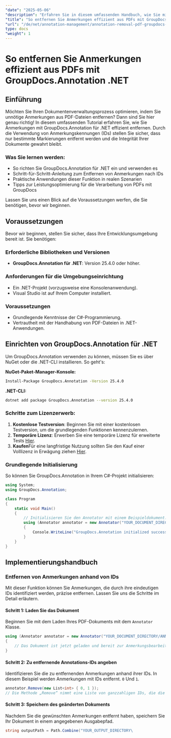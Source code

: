 ```yaml
---
"date": "2025-05-06"
"description": "Erfahren Sie in diesem umfassenden Handbuch, wie Sie mit GroupDocs.Annotation für .NET Anmerkungen nach ID entfernen und so Ihren Dokumentenverwaltungsprozess optimieren."
"title": "So entfernen Sie Anmerkungen effizient aus PDFs mit GroupDocs.Annotation .NET"
"url": "/de/net/annotation-management/annotation-removal-pdf-groupdocs-dotnet-guide/"
type: docs
"weight": 1
---
```


# So entfernen Sie Anmerkungen effizient aus PDFs mit GroupDocs.Annotation .NET

## Einführung

Möchten Sie Ihren Dokumentenverwaltungsprozess optimieren, indem Sie unnötige Anmerkungen aus PDF-Dateien entfernen? Dann sind Sie hier genau richtig! In diesem umfassenden Tutorial erfahren Sie, wie Sie Anmerkungen mit GroupDocs.Annotation für .NET effizient entfernen. Durch die Verwendung von Anmerkungskennungen (IDs) stellen Sie sicher, dass nur bestimmte Markierungen entfernt werden und die Integrität Ihrer Dokumente gewahrt bleibt.

### Was Sie lernen werden:
- So richten Sie GroupDocs.Annotation für .NET ein und verwenden es
- Schritt-für-Schritt-Anleitung zum Entfernen von Anmerkungen nach IDs
- Praktische Anwendungen dieser Funktion in realen Szenarien
- Tipps zur Leistungsoptimierung für die Verarbeitung von PDFs mit GroupDocs

Lassen Sie uns einen Blick auf die Voraussetzungen werfen, die Sie benötigen, bevor wir beginnen.

## Voraussetzungen

Bevor wir beginnen, stellen Sie sicher, dass Ihre Entwicklungsumgebung bereit ist. Sie benötigen:

### Erforderliche Bibliotheken und Versionen
- **GroupDocs.Annotation für .NET**: Version 25.4.0 oder höher.

### Anforderungen für die Umgebungseinrichtung
- Ein .NET-Projekt (vorzugsweise eine Konsolenanwendung).
- Visual Studio ist auf Ihrem Computer installiert.

### Voraussetzungen
- Grundlegende Kenntnisse der C#-Programmierung.
- Vertrautheit mit der Handhabung von PDF-Dateien in .NET-Anwendungen.

## Einrichten von GroupDocs.Annotation für .NET

Um GroupDocs.Annotation verwenden zu können, müssen Sie es über NuGet oder die .NET-CLI installieren. So geht's:

**NuGet-Paket-Manager-Konsole:**
```bash
Install-Package GroupDocs.Annotation -Version 25.4.0
```

**\.NET-CLI:**
```bash
dotnet add package GroupDocs.Annotation --version 25.4.0
```

### Schritte zum Lizenzerwerb:
1. **Kostenlose Testversion**: Beginnen Sie mit einer kostenlosen Testversion, um die grundlegenden Funktionen kennenzulernen.
2. **Temporäre Lizenz**: Erwerben Sie eine temporäre Lizenz für erweiterte Tests [Hier](https://purchase.groupdocs.com/temporary-license/).
3. **Kaufen**Für eine langfristige Nutzung sollten Sie den Kauf einer Volllizenz in Erwägung ziehen [Hier](https://purchase.groupdocs.com/buy).

### Grundlegende Initialisierung
So können Sie GroupDocs.Annotation in Ihrem C#-Projekt initialisieren:

```csharp
using System;
using GroupDocs.Annotation;

class Program
{
    static void Main()
    {
        // Initialisieren Sie den Annotator mit einem Beispieldokument.
        using (Annotator annotator = new Annotator("YOUR_DOCUMENT_DIRECTORY/ANNOTATED.pdf"))
        {
            Console.WriteLine("GroupDocs.Annotation initialized successfully.");
        }
    }
}
```

## Implementierungshandbuch

### Entfernen von Anmerkungen anhand von IDs

Mit dieser Funktion können Sie Anmerkungen, die durch ihre eindeutigen IDs identifiziert werden, präzise entfernen. Lassen Sie uns die Schritte im Detail erläutern.

#### Schritt 1: Laden Sie das Dokument
Beginnen Sie mit dem Laden Ihres PDF-Dokuments mit dem `Annotator` Klasse.

```csharp
using (Annotator annotator = new Annotator("YOUR_DOCUMENT_DIRECTORY/ANNOTATED.pdf"))
{
    // Das Dokument ist jetzt geladen und bereit zur Anmerkungsbearbeitung.
}
```

#### Schritt 2: Zu entfernende Annotations-IDs angeben
Identifizieren Sie die zu entfernenden Anmerkungen anhand ihrer IDs. In diesem Beispiel werden Anmerkungen mit IDs entfernt. `0` Und `1`.

```csharp
annotator.Remove(new List<int> { 0, 1 });
// Die Methode „Remove“ nimmt eine Liste von ganzzahligen IDs, die die Anmerkungen darstellen.
```

#### Schritt 3: Speichern des geänderten Dokuments
Nachdem Sie die gewünschten Anmerkungen entfernt haben, speichern Sie Ihr Dokument in einem angegebenen Ausgabepfad.

```csharp
string outputPath = Path.Combine("YOUR_OUTPUT_DIRECTORY\